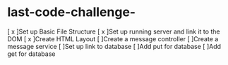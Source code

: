 # last-code-challenge-
[ x ]Set up Basic File Structure
[ x ]Set up running server and link it to the DOM
[ x ]Create HTML Layout
[  ]Create a message controller
[  ]Create a message service
[  ]Set up link to database
[  ]Add put for database
[  ]Add get for database